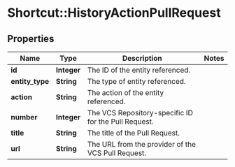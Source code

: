 # Shortcut::HistoryActionPullRequest

## Properties
Name | Type | Description | Notes
------------ | ------------- | ------------- | -------------
**id** | **Integer** | The ID of the entity referenced. | 
**entity_type** | **String** | The type of entity referenced. | 
**action** | **String** | The action of the entity referenced. | 
**number** | **Integer** | The VCS Repository-specific ID for the Pull Request. | 
**title** | **String** | The title of the Pull Request. | 
**url** | **String** | The URL from the provider of the VCS Pull Request. | 

